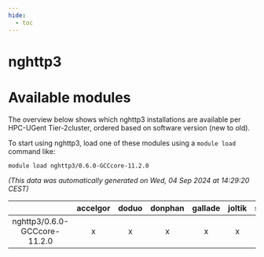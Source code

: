 ```yaml
---
hide:
  - toc
---
```


nghttp3
=======

# Available modules


The overview below shows which nghttp3 installations are available per HPC-UGent Tier-2cluster, ordered based on software version (new to old).

To start using nghttp3, load one of these modules using a `module load` command like:

```shell
module load nghttp3/0.6.0-GCCcore-11.2.0
```

*(This data was automatically generated on Wed, 04 Sep 2024 at 14:29:20 CEST)*  

| |accelgor|doduo|donphan|gallade|joltik|shinx|skitty|
| :---: | :---: | :---: | :---: | :---: | :---: | :---: | :---: |
|nghttp3/0.6.0-GCCcore-11.2.0|x|x|x|x|x|-|x|
